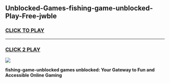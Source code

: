
## Unblocked-Games-fishing-game-unblocked-Play-Free-jwble
<h3>
<a href="https://premium76.site?title=fishing-game-unblocked&ref=10A">CLICK TO PLAY</a></h3>
<hr>

<h3>
<a href="https://premium76.site?title=fishing-game-unblocked&ref=10A">CLICK 2 PLAY</a>
  
</h3>

<a href="https://premium76.site?title=fishing-game-unblocked&ref=10A"><img src="https://clearcache.store/games.png"></a>


**fishing-game-unblocked games unblocked: Your Gateway to Fun and Accessible Online Gaming**
